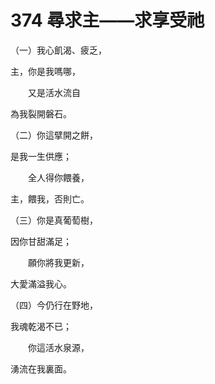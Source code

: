 # 374 尋求主——求享受祂

（一）我心飢渴、疲乏，

主，你是我嗎哪，

　　又是活水流自

為我裂開磐石。

（二）你這擘開之餅，

是我一生供應；

　　全人得你餵養，

主，餵我，否則亡。

（三）你是真葡萄樹，

因你甘甜滿足；

　　願你將我更新，

大愛滿溢我心。

（四）今仍行在野地，

我魂乾渴不已；

　　你這活水泉源，

湧流在我裏面。

